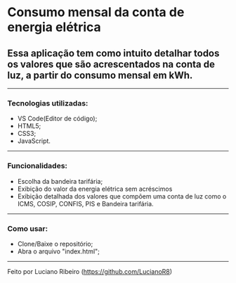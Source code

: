 # Consumo mensal da conta de energia elétrica

## Essa aplicação tem como intuito detalhar todos os valores que são acrescentados na conta de luz, a partir do consumo mensal em kWh.

---

### Tecnologias utilizadas:

 - VS Code(Editor de código);
 - HTML5;
 - CSS3;
 - JavaScript.

---

### Funcionalidades:

 - Escolha da bandeira tarifária;
 - Exibição do valor da energia elétrica sem acréscimos
 - Exibição detalhada dos valores que compõem uma conta de luz como o ICMS, COSIP, CONFIS, PIS e Bandeira tarifária.

---

### Como usar: 

 - Clone/Baixe o repositório;
 - Abra o arquivo "index.html";

---

Feito por Luciano Ribeiro (https://github.com/LucianoR8)

